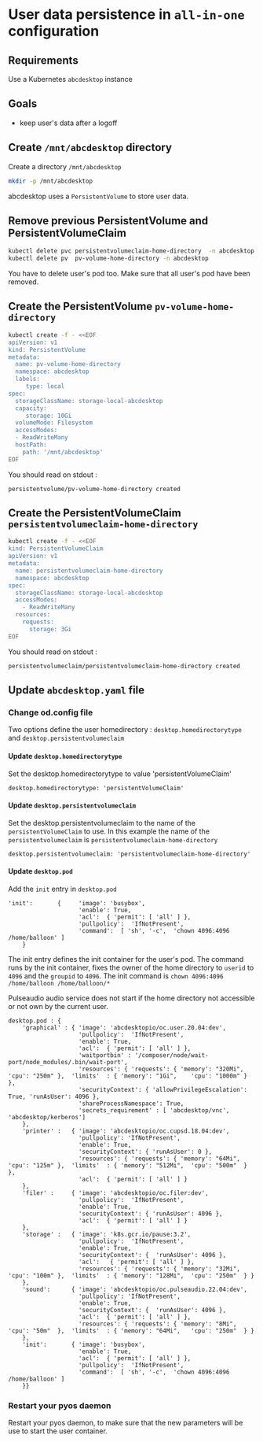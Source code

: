 # User data persistence in `all-in-one` configuration 


## Requirements 

Use a Kubernetes `abcdesktop` instance 

## Goals

* keep user's data after a logoff 


## Create `/mnt/abcdesktop` directory

Create a directory `/mnt/abcdesktop`

```bash
mkdir -p /mnt/abcdesktop  
```

abcdesktop uses a `PersistentVolume` to store user data.


## Remove previous PersistentVolume and PersistentVolumeClaim

```bash
kubectl delete pvc persistentvolumeclaim-home-directory  -n abcdesktop
kubectl delete pv  pv-volume-home-directory -n abcdesktop
```

You have to delete user's pod too. Make sure that all user's pod have been removed.


## Create the PersistentVolume `pv-volume-home-directory`

```bash
kubectl create -f - <<EOF
apiVersion: v1
kind: PersistentVolume
metadata:
  name: pv-volume-home-directory
  namespace: abcdesktop
  labels:
     type: local
spec:
  storageClassName: storage-local-abcdesktop
  capacity:
     storage: 10Gi
  volumeMode: Filesystem
  accessModes:
  - ReadWriteMany
  hostPath:
    path: '/mnt/abcdesktop'
EOF
```

You should read on stdout : 

```
persistentvolume/pv-volume-home-directory created
```


## Create the PersistentVolumeClaim `persistentvolumeclaim-home-directory`

```bash
kubectl create -f - <<EOF
kind: PersistentVolumeClaim
apiVersion: v1
metadata:
  name: persistentvolumeclaim-home-directory
  namespace: abcdesktop
spec:
  storageClassName: storage-local-abcdesktop
  accessModes:
    - ReadWriteMany
  resources:
    requests:
      storage: 3Gi
EOF
```

You should read on stdout : 

```
persistentvolumeclaim/persistentvolumeclaim-home-directory created
```


## Update `abcdesktop.yaml` file 


### Change od.config file

Two options define the user homedirectory :  `desktop.homedirectorytype` and `desktop.persistentvolumeclaim`

#### Update `desktop.homedirectorytype`

Set the desktop.homedirectorytype to value 'persistentVolumeClaim'

```
desktop.homedirectorytype: 'persistentVolumeClaim'
```

#### Update `desktop.persistentvolumeclaim`

Set the desktop.persistentvolumeclaim to the name of the `persistentVolumeClaim` to use. In this example the name of the `persistentvolumeclaim` is `persistentvolumeclaim-home-directory`

```
desktop.persistentvolumeclaim: 'persistentvolumeclaim-home-directory'
```

#### Update `desktop.pod`


Add the `init` entry in `desktop.pod`

```
'init':       {     'image': 'busybox',
                    'enable': True,
                    'acl':  { 'permit': [ 'all' ] },
                    'pullpolicy':  'IfNotPresent',
                    'command':  [ 'sh', '-c',  'chown 4096:4096 /home/balloon' ] 
    }
```

The init entry defines the init container for the user's pod. The command runs by the init container, fixes the owner of the home directory to `userid` to `4096` and the `groupid` to `4096`.   The init command is `chown 4096:4096 /home/balloon /home/balloon/*`

Pulseaudio audio service does not start if the home directory not accessible or not own by the current user.
 

```
desktop.pod : { 
    'graphical' : { 'image': 'abcdesktopio/oc.user.20.04:dev',
                    'pullpolicy':  'IfNotPresent',
                    'enable': True,
                    'acl':  { 'permit': [ 'all' ] },
                    'waitportbin' : '/composer/node/wait-port/node_modules/.bin/wait-port',
                    'resources': { 'requests': { 'memory': "320Mi",   'cpu': "250m" },  'limits'  : { 'memory': "1Gi",    'cpu': "1000m" } },
                    'securityContext': { 'allowPrivilegeEscalation': True, 'runAsUser': 4096 },
                    'shareProcessNamespace': True,
                    'secrets_requirement' : [ 'abcdesktop/vnc', 'abcdesktop/kerberos']
    },
    'printer' :   { 'image': 'abcdesktopio/oc.cupsd.18.04:dev',
                    'pullpolicy': 'IfNotPresent',
                    'enable': True,
                    'securityContext': { 'runAsUser': 0 },
                    'resources': { 'requests': { 'memory': "64Mi",    'cpu': "125m" },  'limits'  : { 'memory': "512Mi",  'cpu': "500m"  } },
                    'acl':  { 'permit': [ 'all' ] } 
    },
    'filer' :     { 'image': 'abcdesktopio/oc.filer:dev',
                    'pullpolicy':  'IfNotPresent',
                    'enable': True,
                    'securityContext': { 'runAsUser': 4096 },
                    'acl':  { 'permit': [ 'all' ] } 
    },
    'storage' :   { 'image': 'k8s.gcr.io/pause:3.2',
                    'pullpolicy':  'IfNotPresent',
                    'enable': True,
                    'securityContext': {  'runAsUser': 4096 },
                    'acl':   { 'permit': [ 'all' ] },
                    'resources': { 'requests': { 'memory': "32Mi",    'cpu': "100m" },  'limits'  : { 'memory': "128Mi",  'cpu': "250m"  } }
    },
    'sound':      { 'image': 'abcdesktopio/oc.pulseaudio.22.04:dev',
                    'pullpolicy': 'IfNotPresent',
                    'enable': True,
                    'securityContext': {  'runAsUser': 4096 },
                    'acl':  { 'permit': [ 'all' ] },
                    'resources': { 'requests': { 'memory': "8Mi",     'cpu': "50m"  },  'limits'  : { 'memory': "64Mi",   'cpu': "250m"  } } 
    },
    'init':       { 'image': 'busybox',
                    'enable': True,
                    'acl':  { 'permit': [ 'all' ] },
                    'pullpolicy':  'IfNotPresent',
                    'command':  [ 'sh', '-c',  'chown 4096:4096 /home/balloon' ] 
    }}
```




### Restart your pyos daemon

Restart your pyos daemon, to make sure that the new parameters will be use to start the user container.

